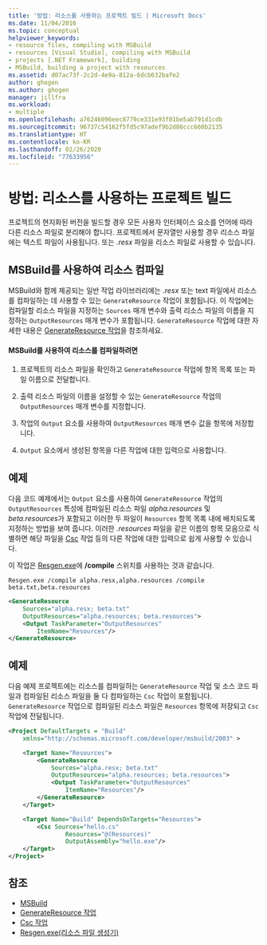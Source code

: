 ```yaml
---
title: '방법: 리소스를 사용하는 프로젝트 빌드 | Microsoft Docs'
ms.date: 11/04/2016
ms.topic: conceptual
helpviewer_keywords:
- resource files, compiling with MSBuild
- resources [Visual Studio], compiling with MSBuild
- projects [.NET Framework], building
- MSBuild, building a project with resources
ms.assetid: d07ac73f-2c2d-4e9a-812a-6dcb632bafe2
author: ghogen
ms.author: ghogen
manager: jillfra
ms.workload:
- multiple
ms.openlocfilehash: a76246096eec8779ce331e93f01be5ab791d1cdb
ms.sourcegitcommit: 96737c54162f5fd5c97adef9b2d86ccc660b2135
ms.translationtype: HT
ms.contentlocale: ko-KR
ms.lasthandoff: 02/26/2020
ms.locfileid: "77633956"
---
```

# <a name="how-to-build-a-project-that-has-resources"></a>방법: 리소스를 사용하는 프로젝트 빌드

프로젝트의 현지화된 버전을 빌드할 경우 모든 사용자 인터페이스 요소를 언어에 따라 다른 리소스 파일로 분리해야 합니다. 프로젝트에서 문자열만 사용할 경우 리소스 파일에는 텍스트 파일이 사용됩니다. 또는 *.resx* 파일을 리소스 파일로 사용할 수 있습니다.

## <a name="compile-resources-with-msbuild"></a>MSBuild를 사용하여 리소스 컴파일

MSBuild와 함께 제공되는 일반 작업 라이브러리에는 *.resx* 또는 text 파일에서 리소스를 컴파일하는 데 사용할 수 있는 `GenerateResource` 작업이 포함됩니다. 이 작업에는 컴파일할 리소스 파일을 지정하는 `Sources` 매개 변수와 출력 리소스 파일의 이름을 지정하는 `OutputResources` 매개 변수가 포함됩니다. `GenerateResource` 작업에 대한 자세한 내용은 [GenerateResource 작업](../msbuild/generateresource-task.md)을 참조하세요.

#### <a name="to-compile-resources-with-msbuild"></a>MSBuild를 사용하여 리소스를 컴파일하려면

1. 프로젝트의 리소스 파일을 확인하고 `GenerateResource` 작업에 항목 목록 또는 파일 이름으로 전달합니다.

2. 출력 리소스 파일의 이름을 설정할 수 있는 `GenerateResource` 작업의 `OutputResources` 매개 변수를 지정합니다.

3. 작업의 `Output` 요소를 사용하여 `OutputResources` 매개 변수 값을 항목에 저장합니다.

4. `Output` 요소에서 생성된 항목을 다른 작업에 대한 입력으로 사용합니다.

## <a name="example"></a>예제

다음 코드 예제에서는 `Output` 요소를 사용하여 `GenerateResource` 작업의 `OutputResources` 특성에 컴파일된 리소스 파일 *alpha.resources* 및 *beta.resources*가 포함되고 이러한 두 파일이 `Resources` 항목 목록 내에 배치되도록 지정하는 방법을 보여 줍니다. 이러한 *.resources* 파일을 같은 이름의 항목 모음으로 식별하면 해당 파일을 [Csc](../msbuild/csc-task.md) 작업 등의 다른 작업에 대한 입력으로 쉽게 사용할 수 있습니다.

이 작업은 [Resgen.exe](/dotnet/framework/tools/resgen-exe-resource-file-generator)에 **/compile** 스위치를 사용하는 것과 같습니다.

`Resgen.exe /compile alpha.resx,alpha.resources /compile beta.txt,beta.resources`

```xml
<GenerateResource
    Sources="alpha.resx; beta.txt"
    OutputResources="alpha.resources; beta.resources">
    <Output TaskParameter="OutputResources"
        ItemName="Resources"/>
</GenerateResource>
```

## <a name="example"></a>예제

다음 예제 프로젝트에는 리소스를 컴파일하는 `GenerateResource` 작업 및 소스 코드 파일과 컴파일된 리소스 파일을 둘 다 컴파일하는 `Csc` 작업이 포함됩니다. `GenerateResource` 작업으로 컴파일된 리소스 파일은 `Resources` 항목에 저장되고 `Csc` 작업에 전달됩니다.

```xml
<Project DefaultTargets = "Build"
    xmlns="http://schemas.microsoft.com/developer/msbuild/2003" >

    <Target Name="Resources">
        <GenerateResource
            Sources="alpha.resx; beta.txt"
            OutputResources="alpha.resources; beta.resources">
            <Output TaskParameter="OutputResources"
                ItemName="Resources"/>
        </GenerateResource>
    </Target>

    <Target Name="Build" DependsOnTargets="Resources">
        <Csc Sources="hello.cs"
                Resources="@(Resources)"
                OutputAssembly="hello.exe"/>
    </Target>
</Project>
```

## <a name="see-also"></a>참조

- [MSBuild](../msbuild/msbuild.md)
- [GenerateResource 작업](../msbuild/generateresource-task.md)
- [Csc 작업](../msbuild/csc-task.md)
- [Resgen.exe(리소스 파일 생성기)](/dotnet/framework/tools/resgen-exe-resource-file-generator)
